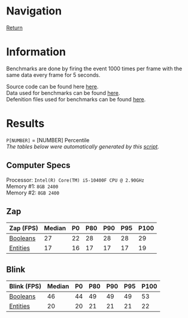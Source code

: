 # Navigation
[Return](https://github.com/1Axen/Blink/blob/main/README.md)  

# Information
Benchmarks are done by firing the event 1000 times per frame with the same data every frame for 5 seconds. 

Source code can be found here [here](https://github.com/1Axen/Blink/blob/main/benchmark/src).  
Data used for benchmarks can be found [here](https://github.com/1Axen/Blink/blob/main/benchmark/src/shared/benches).   
Defenition files used for benchmarks can be found [here](https://github.com/1Axen/Blink/blob/main/benchmark/definitions).  
 
# Results

`P[NUMBER]` = [NUMBER] Percentile  
*The tables below were automatically generated by this [script](https://github.com/1Axen/Blink/blob/main/benchmark/generate.luau).*
## Computer Specs
Processor: `Intel(R) Core(TM) i5-10400F CPU @ 2.90GHz `  
Memory #1: `8GB 2400`  
Memory #2: `8GB 2400`  
## Zap
|Zap (FPS)|Median|P0|P80|P90|P95|P100|
|---|---|---|---|---|---|---|
|[Booleans](https://github.com/1Axen/Blink/blob/main/benchmark/src/shared/benches/Booleans.luau)|27|22|28|28|28|29|
|[Entities](https://github.com/1Axen/Blink/blob/main/benchmark/src/shared/benches/Entities.luau)|17|16|17|17|17|19|
## Blink
|Blink (FPS)|Median|P0|P80|P90|P95|P100|
|---|---|---|---|---|---|---|
|[Booleans](https://github.com/1Axen/Blink/blob/main/benchmark/src/shared/benches/Booleans.luau)|46|44|49|49|49|53|
|[Entities](https://github.com/1Axen/Blink/blob/main/benchmark/src/shared/benches/Entities.luau)|20|20|21|21|21|22|